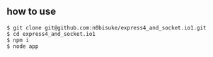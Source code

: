 ## how to use

```
$ git clone git@github.com:n0bisuke/express4_and_socket.io1.git
$ cd express4_and_socket.io1
$ npm i
$ node app
```
